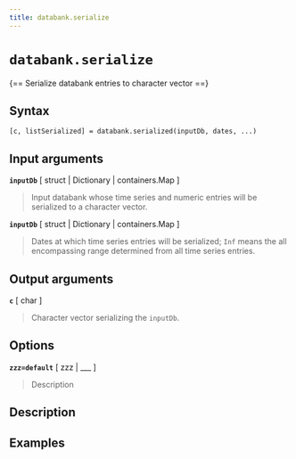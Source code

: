 ```yaml
---
title: databank.serialize
---
```


# `databank.serialize`

{== Serialize databank entries to character vector ==}


## Syntax 

    [c, listSerialized] = databank.serialized(inputDb, dates, ...)


## Input arguments 

__`inputDb`__ [ struct | Dictionary | containers.Map ]
> 
> Input databank whose time series and numeric entries will be serialized
> to a character vector.
> 

__`inputDb`__ [ struct | Dictionary | containers.Map ]
> 
> Dates at which time series entries will be serialized; `Inf` means the
> all encompassing range determined from all time series entries.
> 

## Output arguments 

__`c`__ [ char ]
> 
> Character vector serializing the `inputDb`.
> 


## Options 

__`zzz=default`__ [ zzz | ___ ]
> 
> Description
> 


## Description 



## Examples

```matlab
```

